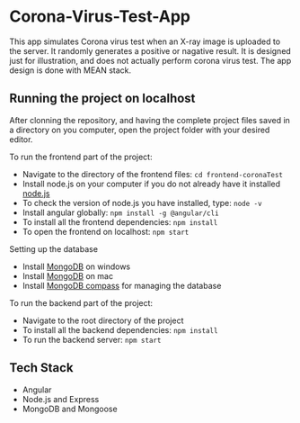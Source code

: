 # Corona-Virus-Test-App

This app simulates Corona virus test when an X-ray image is uploaded to the server. It randomly generates a positive or nagative result. It is designed just for illustration, and does not actually perform corona virus test. The app design is done with MEAN stack.

## Running the project on localhost

After clonning the repository, and having the complete project files saved in a directory on you computer, open the project folder with your desired editor.

To run the frontend part of the project:

- Navigate to the directory of the frontend files: `cd frontend-coronaTest`
- Install node.js on your computer if you do not already have it installed [node.js](https://nodejs.org/en/)
- To check the version of node.js you have installed, type: `node -v`
- Install angular globally: `npm install -g @angular/cli`
- To install all the frontend dependencies: `npm install`
- To open the frontend on localhost: `npm start`

Setting up the database

- Install [MongoDB](https://zarkom.net/blogs/how-to-install-mongodb-for-development-in-windows-3328) on windows
- Install [MongoDB](https://docs.mongodb.com/manual/tutorial/install-mongodb-on-os-x/) on mac
- Install [MongoDB compass](https://www.mongodb.com/try/download/compass) for managing the database

To run the backend part of the project:

- Navigate to the root directory of the project
- To install all the backend dependencies: `npm install`
- To run the backend server: `npm start`

## Tech Stack

- Angular
- Node.js and Express
- MongoDB and Mongoose
